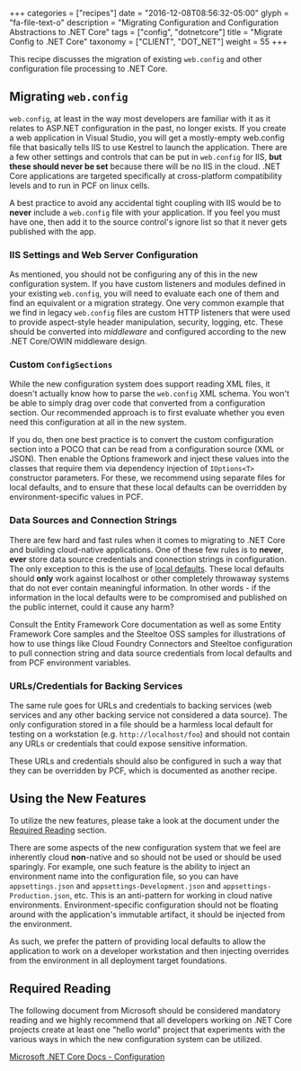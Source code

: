 +++
categories = ["recipes"]
date = "2016-12-08T08:56:32-05:00"
glyph = "fa-file-text-o"
description = "Migrating Configuration and Configuration Abstractions to .NET Core"
tags = ["config", "dotnetcore"]
title = "Migrate Config to .NET Core"
taxonomy = ["CLIENT", "DOT_NET"]
weight = 55
+++

This recipe discusses the migration of existing `web.config` and other configuration file processing to .NET Core.

## Migrating `web.config`

`web.config`, at least in the way most developers are familiar with it as it relates to ASP.NET configuration in the past, no longer exists. If you create a web application in Visual Studio, you will get a mostly-empty web.config file that basically tells IIS to use Kestrel to launch the application. There are a few other settings and controls that can be put in `web.config` for IIS, **but these should never be set** because there will be no IIS in the cloud. .NET Core applications are targeted specifically at cross-platform compatibility levels and to run in PCF on linux cells.

A best practice to avoid any accidental tight coupling with IIS would be to **never** include a `web.config` file with your application. If you feel you must have one, then add it to the source control's ignore list so that it never gets published with the app.

### IIS Settings and Web Server Configuration

As mentioned, you should not be configuring any of this in the new configuration system. If you have custom listeners and modules defined in your existing `web.config`, you will need to evaluate each one of them and find an equivalent or a migration strategy. One very common example that we find in legacy `web.config` files are custom HTTP listeners that were used to provide aspect-style header manipulation, security, logging, etc. These should be converted into _middleware_ and configured according to the new .NET Core/OWIN middleware design.

### Custom `ConfigSections`

While the new configuration system does support reading XML files, it doesn't actually know how to parse the `web.config` XML schema. You won't be able to simply drag over code that converted from a configuration section. Our recommended approach is to first evaluate whether you even need this configuration at all in the new system.

If you do, then one best practice is to convert the custom configuration section into a POCO that can be read from a configuration source (XML or JSON). Then enable the Options framework and inject these values into the classes that require them via dependency injection of `IOptions<T>` constructor parameters. For these, we recommend using separate files for local defaults, and to ensure that these local defaults can be overridden by environment-specific values in PCF.

### Data Sources and Connection Strings

There are few hard and fast rules when it comes to migrating to .NET Core and building cloud-native applications. One of these few rules is to **never**, **ever** store data source credentials and connection strings in configuration. The only exception to this is the use of [local defaults](../../local_vcap_override_by_pcf). These local defaults should **only** work against localhost or other completely throwaway systems that do not ever contain meaningful information. In other words - if the information in the local defaults were to be compromised and published on the public internet, could it cause any harm?

Consult the Entity Framework Core documentation as well as some Entity Framework Core samples and the Steeltoe OSS samples for illustrations of how to use things like Cloud Foundry Connectors and Steeltoe configuration to pull connection string and data source credentials from local defaults and from PCF environment variables.

### URLs/Credentials for Backing Services

The same rule goes for URLs and credentials to backing services (web services and any other backing service not considered a data source). The only configuration stored in a file should be a harmless local default for testing on a workstation (e.g. `http://localhost/foo`) and should not contain any URLs or credentials that could expose sensitive information.

These URLs and credentials should also be configured in such a way that they can be overridden by PCF, which is documented as another recipe.

## Using the New Features

To utilize the new features, please take a look at the document under the [Required Reading](#required-reading) section.

There are some aspects of the new configuration system that we feel are inherently cloud **non**-native and so should not be used or should be used sparingly. For example, one such feature is the ability to inject an environment name into the configuration file, so you can have `appsettings.json` and `appsettings-Development.json` and `appsettings-Production.json`, etc. This is an anti-pattern for working in cloud native environments. Environment-specific configuration should not be floating around with the application's immutable artifact, it should be injected from the environment.

As such, we prefer the pattern of providing local defaults to allow the application to work on a developer workstation and then injecting overrides from the environment in all deployment target foundations.


## Required Reading

The following document from Microsoft should be considered mandatory reading and we highly recommend that all developers working on .NET Core projects create at least one "hello world" project that experiments with the various ways in which the new configuration system can be utilized.

[Microsoft .NET Core Docs - Configuration](https://docs.microsoft.com/en-us/aspnet/core/fundamentals/configuration)
